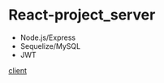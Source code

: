 # React-project_server

* Node.js/Express
* Sequelize/MySQL
* JWT 

[client](https://github.com/zxfsgn/React-project_client)
